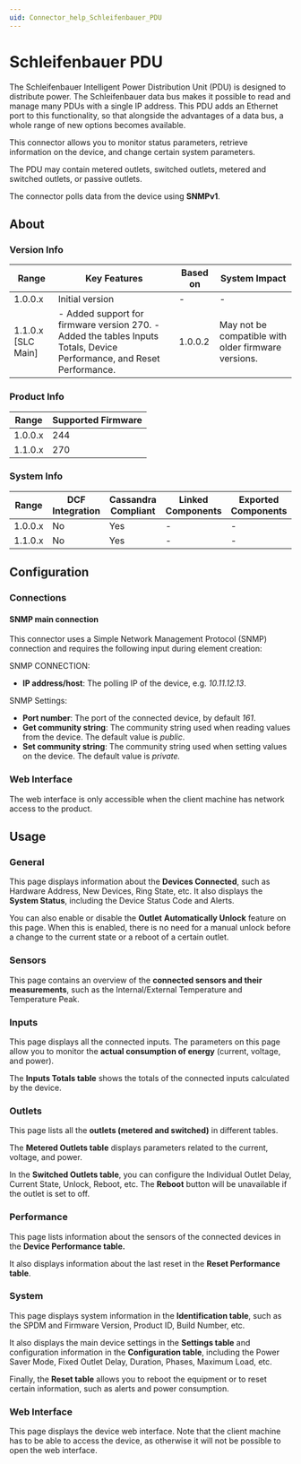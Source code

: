 ```yaml
---
uid: Connector_help_Schleifenbauer_PDU
---
```


# Schleifenbauer PDU

The Schleifenbauer Intelligent Power Distribution Unit (PDU) is designed to distribute power. The Schleifenbauer data bus makes it possible to read and manage many PDUs with a single IP address. This PDU adds an Ethernet port to this functionality, so that alongside the advantages of a data bus, a whole range of new options becomes available.

This connector allows you to monitor status parameters, retrieve information on the device, and change certain system parameters.

The PDU may contain metered outlets, switched outlets, metered and switched outlets, or passive outlets.

The connector polls data from the device using **SNMPv1**.

## About

### Version Info

| **Range**            | **Key Features**                                                                                                        | **Based on** | **System Impact**                                   |
|----------------------|-------------------------------------------------------------------------------------------------------------------------|--------------|-----------------------------------------------------|
| 1.0.0.x              | Initial version                                                                                                         | \-           | \-                                                  |
| 1.1.0.x \[SLC Main\] | \- Added support for firmware version 270. - Added the tables Inputs Totals, Device Performance, and Reset Performance. | 1.0.0.2      | May not be compatible with older firmware versions. |

### Product Info

| **Range** | **Supported Firmware** |
|-----------|------------------------|
| 1.0.0.x   | 244                    |
| 1.1.0.x   | 270                    |

### System Info

| **Range** | **DCF Integration** | **Cassandra Compliant** | **Linked Components** | **Exported Components** |
|-----------|---------------------|-------------------------|-----------------------|-------------------------|
| 1.0.0.x   | No                  | Yes                     | \-                    | \-                      |
| 1.1.0.x   | No                  | Yes                     | \-                    | \-                      |

## Configuration

### Connections

#### SNMP main connection

This connector uses a Simple Network Management Protocol (SNMP) connection and requires the following input during element creation:

SNMP CONNECTION:

- **IP address/host**: The polling IP of the device, e.g. *10.11.12.13*.

SNMP Settings:

- **Port number**: The port of the connected device, by default *161*.
- **Get community string**: The community string used when reading values from the device. The default value is *public*.
- **Set community string**: The community string used when setting values on the device. The default value is *private.*

### Web Interface

The web interface is only accessible when the client machine has network access to the product.

## Usage

### General

This page displays information about the **Devices Connected**, such as Hardware Address, New Devices, Ring State, etc. It also displays the **System Status**, including the Device Status Code and Alerts.

You can also enable or disable the **Outlet** **Automatically Unlock** feature on this page. When this is enabled, there is no need for a manual unlock before a change to the current state or a reboot of a certain outlet.

### Sensors

This page contains an overview of the **connected sensors and their measurements**, such as the Internal/External Temperature and Temperature Peak.

### Inputs

This page displays all the connected inputs. The parameters on this page allow you to monitor the **actual consumption of energy** (current, voltage, and power).

The **Inputs Totals table** shows the totals of the connected inputs calculated by the device.

### Outlets

This page lists all the **outlets (metered and switched)** in different tables.

The **Metered Outlets table** displays parameters related to the current, voltage, and power.

In the **Switched Outlets table**, you can configure the Individual Outlet Delay, Current State, Unlock, Reboot, etc. The **Reboot** button will be unavailable if the outlet is set to off.

### Performance

This page lists information about the sensors of the connected devices in the **Device Performance table.**

It also displays information about the last reset in the **Reset Performance table**.

### System

This page displays system information in the **Identification table**, such as the SPDM and Firmware Version, Product ID, Build Number, etc.

It also displays the main device settings in the **Settings table** and configuration information in the **Configuration table**, including the Power Saver Mode, Fixed Outlet Delay, Duration, Phases, Maximum Load, etc.

Finally, the **Reset table** allows you to reboot the equipment or to reset certain information, such as alerts and power consumption.

### Web Interface

This page displays the device web interface. Note that the client machine has to be able to access the device, as otherwise it will not be possible to open the web interface.
